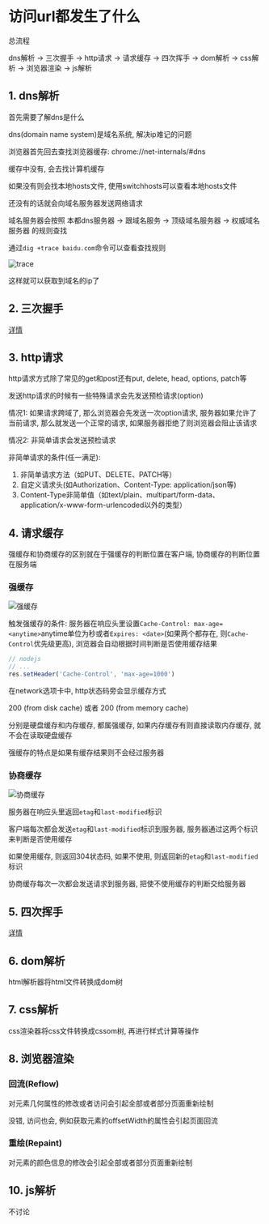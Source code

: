 # 访问url都发生了什么

总流程

dns解析 -> 三次握手 -> http请求 -> 请求缓存 -> 四次挥手 -> dom解析 -> css解析 -> 浏览器渲染 -> js解析

## 1. dns解析

首先需要了解dns是什么

dns(domain name system)是域名系统, 解决ip难记的问题

浏览器首先回去查找浏览器缓存: chrome://net-internals/#dns

缓存中没有, 会去找计算机缓存

如果没有则会找本地hosts文件, 使用switchhosts可以查看本地hosts文件

还没有的话就会向域名服务器发送网络请求

域名服务器会按照 本都dns服务器 -> 跟域名服务 -> 顶级域名服务器 -> 权威域名服务器 的规则查找

通过`dig +trace baidu.com`命令可以查看查找规则

![trace](image.png)

这样就可以获取到域名的ip了

## 2. 三次握手

[详情](./TCP/TCP.md#三次握手)

## 3. http请求

http请求方式除了常见的get和post还有put, delete, head, options, patch等

发送http请求的时候有一些特殊请求会先发送预检请求(option)

情况1: 如果请求跨域了, 那么浏览器会先发送一次option请求, 服务器如果允许了当前请求, 那么就发送一个正常的请求, 如果服务器拒绝了则浏览器会阻止该请求

情况2: 非简单请求会发送预检请求

非简单请求的条件(任一满足):

1. 非简单请求方法（如PUT、DELETE、PATCH等）
2. 自定义请求头(如Authorization、Content-Type: application/json等)
3. Content-Type非简单值（如text/plain、multipart/form-data、application/x-www-form-urlencoded以外的类型）

## 4. 请求缓存

强缓存和协商缓存的区别就在于强缓存的判断位置在客户端, 协商缓存的判断位置在服务端

### 强缓存

![强缓存](image-1.png)

触发强缓存的条件: 服务器在响应头里设置`Cache-Control: max-age=<anytime>`anytime单位为秒或者`Expires: <date>`(如果两个都存在, 则`Cache-Control`优先级更高), 浏览器会自动根据时间判断是否使用缓存结果

```js
// nodejs
// ...
res.setHeader('Cache-Control', 'max-age=1000')
```

在network选项卡中, http状态码旁会显示缓存方式

200 (from disk cache) 或者 200 (from memory cache)

分别是硬盘缓存和内存缓存, 都属强缓存, 如果内存缓存有则直接读取内存缓存, 就不会在读取硬盘缓存

强缓存的特点是如果有缓存结果则不会经过服务器

### 协商缓存

![协商缓存](image-2.png)

服务器在响应头里返回`etag`和`last-modified`标识

客户端每次都会发送`etag`和`last-modified`标识到服务器, 服务器通过这两个标识来判断是否使用缓存

如果使用缓存, 则返回304状态码, 如果不使用, 则返回新的`etag`和`last-modified`标识

协商缓存每次一次都会发送请求到服务器, 把使不使用缓存的判断交给服务器

## 5. 四次挥手

[详情](./TCP/TCP.md#四次挥手)

## 6. dom解析

html解析器将html文件转换成dom树

## 7. css解析

css渲染器将css文件转换成cssom树, 再进行样式计算等操作

## 8. 浏览器渲染

### 回流(Reflow)

对元素几何属性的修改或者访问会引起全部或者部分页面重新绘制

没错, 访问也会, 例如获取元素的offsetWidth的属性会引起页面回流

### 重绘(Repaint)

对元素的颜色信息的修改会引起全部或者部分页面重新绘制

## 10. js解析

不讨论
